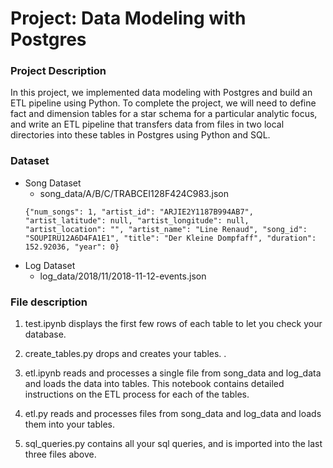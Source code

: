 # Project: Data Modeling with Postgres

### Project Description
In this project, we implemented data modeling with Postgres and build an ETL pipeline using Python. To complete the project, we will need to define fact and dimension tables for a star schema for a particular analytic focus, and write an ETL pipeline that transfers data from files in two local directories into these tables in Postgres using Python and SQL.

### Dataset 
 - Song Dataset
   - song_data/A/B/C/TRABCEI128F424C983.json
   ```
   {"num_songs": 1, "artist_id": "ARJIE2Y1187B994AB7", "artist_latitude": null, "artist_longitude": null, "artist_location": "", "artist_name": "Line Renaud", "song_id": "SOUPIRU12A6D4FA1E1", "title": "Der Kleine Dompfaff", "duration": 152.92036, "year": 0}
   ```
 - Log Dataset
   - log_data/2018/11/2018-11-12-events.json

### File description 
1. test.ipynb displays the first few rows of each table to let you check your database.

2. create_tables.py drops and creates your tables. .

3. etl.ipynb reads and processes a single file from song_data and log_data and loads the data into tables. This notebook contains detailed instructions on the ETL process for each of the tables.

4. etl.py reads and processes files from song_data and log_data and loads them into your tables.

5. sql_queries.py contains all your sql queries, and is imported into the last three files above.

